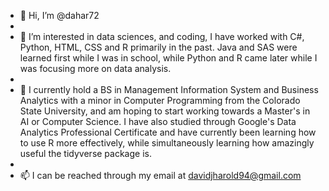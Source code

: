 - 👋 Hi, I’m @dahar72
- 
- 👀 I’m interested in data sciences, and coding, I have worked with C#, Python, HTML, CSS and R primarily in the past. Java and SAS were learned first while I was in school, while Python and R came later while I was focusing more on data analysis.
- 
- 🌱 I currently hold a BS in Management Information System and Business Analytics with a minor in Computer Programming from the Colorado State University, and am hoping to start working towards a Master's in AI or Computer Science. I have also studied through Google's Data Analytics Professional Certificate and have currently been learning how to use R more effectively, while simultaneously learning how amazingly useful the tidyverse package is.
- 
- 📫 I can be reached through my email at davidjharold94@gmail.com

<!---
dahar72/dahar72 is a ✨ special ✨ repository because its `README.md` (this file) appears on your GitHub profile.
You can click the Preview link to take a look at your changes.
--->
